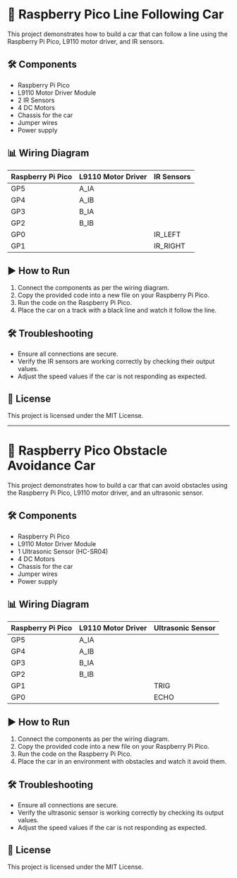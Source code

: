 # 🚗 Raspberry Pico Line Following Car

This project demonstrates how to build a car that can follow a line using the Raspberry Pi Pico, L9110 motor driver, and IR sensors.

## 🛠️ Components

- Raspberry Pi Pico
- L9110 Motor Driver Module
- 2 IR Sensors
- 4 DC Motors
- Chassis for the car
- Jumper wires
- Power supply

## 📊 Wiring Diagram

| Raspberry Pi Pico | L9110 Motor Driver | IR Sensors |
|-------------------|--------------------|------------|
| GP5               | A_IA               |            |
| GP4               | A_IB               |            |
| GP3               | B_IA               |            |
| GP2               | B_IB               |            |
| GP0               |                    | IR_LEFT    |
| GP1               |                    | IR_RIGHT   |

## ▶️ How to Run

1. Connect the components as per the wiring diagram.
2. Copy the provided code into a new file on your Raspberry Pi Pico.
3. Run the code on the Raspberry Pi Pico.
4. Place the car on a track with a black line and watch it follow the line.

## 🛠️ Troubleshooting

- Ensure all connections are secure.
- Verify the IR sensors are working correctly by checking their output values.
- Adjust the speed values if the car is not responding as expected.

## 📜 License

This project is licensed under the MIT License.

---

# 🚗 Raspberry Pico Obstacle Avoidance Car

This project demonstrates how to build a car that can avoid obstacles using the Raspberry Pi Pico, L9110 motor driver, and an ultrasonic sensor.

## 🛠️ Components

- Raspberry Pi Pico
- L9110 Motor Driver Module
- 1 Ultrasonic Sensor (HC-SR04)
- 4 DC Motors
- Chassis for the car
- Jumper wires
- Power supply

## 📊 Wiring Diagram

| Raspberry Pi Pico | L9110 Motor Driver | Ultrasonic Sensor |
|-------------------|--------------------|-------------------|
| GP5               | A_IA               |                   |
| GP4               | A_IB               |                   |
| GP3               | B_IA               |                   |
| GP2               | B_IB               |                   |
| GP1               |                    | TRIG              |
| GP0               |                    | ECHO              |

## ▶️ How to Run

1. Connect the components as per the wiring diagram.
2. Copy the provided code into a new file on your Raspberry Pi Pico.
3. Run the code on the Raspberry Pi Pico.
4. Place the car in an environment with obstacles and watch it avoid them.

## 🛠️ Troubleshooting

- Ensure all connections are secure.
- Verify the ultrasonic sensor is working correctly by checking its output values.
- Adjust the speed values if the car is not responding as expected.

## 📜 License

This project is licensed under the MIT License.